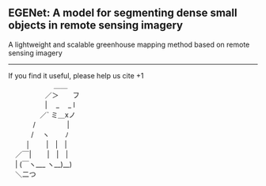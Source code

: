 ## EGENet: A model for segmenting dense small objects in remote sensing imagery 
A lightweight and scalable greenhouse mapping method based on remote sensing imagery 

------------------------------
If you find it useful, please help us cite +1  
　　　　 　　 ＿＿  
　　　 　　／＞　　フ  
　　　 　　| 　_　 _ l   
　 　　 　／` ミ＿xノ  
　　 　  /　　　 　 |   
　　　 /　 ヽ　　 ﾉ   
　 　 │　 　|　|　|  
　／￣|　　 |　|　|  
　| (￣ヽ___ ヽ__)__)  
　＼二つ  

